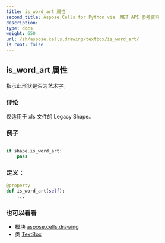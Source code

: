 ```yaml
---
title: is_word_art 属性
second_title: Aspose.Cells for Python via .NET API 参考资料
description:
type: docs
weight: 650
url: /zh/aspose.cells.drawing/textbox/is_word_art/
is_root: false
---
```

## is_word_art 属性

指示此形状是否为艺术字。

### 评论

仅适用于 xls 文件的 Legacy Shape。

### 例子

```python

if shape.is_word_art:
    pass

```
### 定义：
```python
@property
def is_word_art(self):
    ...
```

### 也可以看看
* 模块 [aspose.cells.drawing](../../)
* 类 [TextBox](/cells/python-net/zh/aspose.cells.drawing/textbox)
